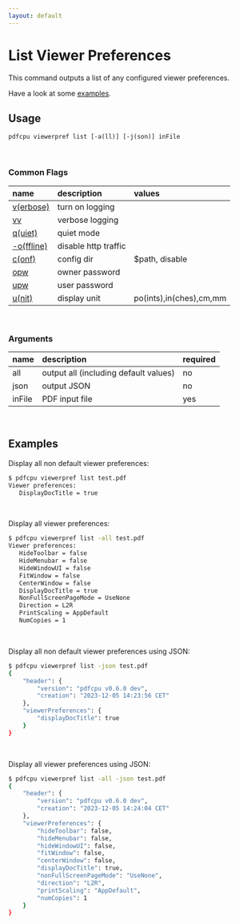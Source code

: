 ```yaml
---
layout: default
---
```


# List Viewer Preferences

This command outputs a list of any configured viewer preferences.

Have a look at some [examples](#examples).

## Usage

```
pdfcpu viewerpref list [-a(ll)] [-j(son)] inFile
```

<br>

### Common Flags

| name                                            | description     | values
|:------------------------------------------------|:----------------|:-------
| [v(erbose)](../getting_started/common_flags.md) | turn on logging |
| [vv](../getting_started/common_flags.md)        | verbose logging |
| [q(uiet)](../getting_started/common_flags.md)   | quiet mode      |
| [-o(ffline)](../getting_started/common_flags.md)| disable http traffic |                                 | 
| [c(onf)](../getting_started/common_flags.md)    | config dir      | $path, disable
| [opw](../getting_started/common_flags.md)       | owner password  |
| [upw](../getting_started/common_flags.md)       | user password   |
| [u(nit)](../getting_started/common_flags.md)    | display unit    | po(ints),in(ches),cm,mm

<br>

### Arguments

| name    | description         | required
|:--------|:--------------------|:--------------------------
| all     | output all (including default values)      | no
| json    | output JSON                                | no
| inFile  | PDF input file                             | yes



<br>

## Examples

Display all non default viewer preferences:

```sh
$ pdfcpu viewerpref list test.pdf
Viewer preferences:
   DisplayDocTitle = true
```

<br>

Display all viewer preferences:
```sh
$ pdfcpu viewerpref list -all test.pdf
Viewer preferences:
   HideToolbar = false
   HideMenubar = false
   HideWindowUI = false
   FitWindow = false
   CenterWindow = false
   DisplayDocTitle = true
   NonFullScreenPageMode = UseNone
   Direction = L2R
   PrintScaling = AppDefault
   NumCopies = 1
```

<br>

Display all non default viewer preferences using JSON:
```sh
$ pdfcpu viewerpref list -json test.pdf
{
	"header": {
		"version": "pdfcpu v0.6.0 dev",
		"creation": "2023-12-05 14:23:56 CET"
	},
	"viewerPreferences": {
		"displayDocTitle": true
	}
}
```

<br>

Display all viewer preferences using JSON:
```sh
$ pdfcpu viewerpref list -all -json test.pdf
{
	"header": {
		"version": "pdfcpu v0.6.0 dev",
		"creation": "2023-12-05 14:24:04 CET"
	},
	"viewerPreferences": {
		"hideToolbar": false,
		"hideMenubar": false,
		"hideWindowUI": false,
		"fitWindow": false,
		"centerWindow": false,
		"displayDocTitle": true,
		"nonFullScreenPageMode": "UseNone",
		"direction": "L2R",
		"printScaling": "AppDefault",
		"numCopies": 1
	}
}
```

